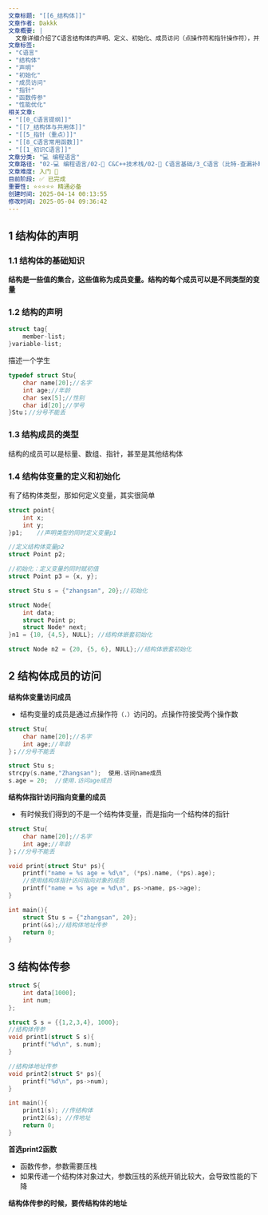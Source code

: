 ```yaml
---
文章标题: "[[6_结构体]]" 
文章作者: Dakkk
文章概要: |
  文章详细介绍了C语言结构体的声明、定义、初始化、成员访问（点操作符和指针操作符），并重点强调了结构体作为函数参数时，应优先采用地址传参以提高性能，避免不必要的开销。
文章标签:
- "C语言"
- "结构体"
- "声明"
- "初始化"
- "成员访问"
- "指针"
- "函数传参"
- "性能优化"
相关文章:
- "[[0_C语言提纲]]"
- "[[7_结构体与共用体]]"
- "[[5_指针（重点）]]"
- "[[8_C语言常用函数]]"
- "[[1_初识C语言]]"
文章分类: "💻 编程语言"
文章路径: "02-💻 编程语言/02-🔷 C&C++技术栈/02-📖 C语言基础/3_C语言（比特-查漏补缺）/6_结构体.md"
文章难度: 入门 🌱
目前阶段: ✅ 已完成
重要性: ⭐⭐⭐⭐⭐ 精通必备
创建时间: 2025-04-14 00:13:55
修改时间: 2025-05-04 09:36:42
---
```


## 1 结构体的声明

### 1.1 结构体的基础知识

**结构是一些值的集合，这些值称为成员变量。结构的每个成员可以是不同类型的变量**
### 1.2 结构的声明

```c
struct tag{
	member-list;
}variable-list;
```

描述一个学生
```c
typedef struct Stu{
	char name[20];//名字
	int age;//年龄
	char sex[5];//性别
	char id[20];//学号
}Stu；//分号不能丢
```
### 1.3 结构成员的类型

结构的成员可以是标量、数组、指针，甚至是其他结构体
### 1.4 结构体变量的定义和初始化

有了结构体类型，那如何定义变量，其实很简单
```c
struct point{
	int x;
	int y;
}p1;    //声明类型的同时定义变量p1

//定义结构体变量p2
struct Point p2;  

//初始化：定义变量的同时赋初值
struct Point p3 = {x, y};

struct Stu s = {"zhangsan", 20};//初始化

struct Node{
	int data;
	struct Point p;
	struct Node* next;
}n1 = {10, {4,5}, NULL}; //结构体嵌套初始化

struct Node n2 = {20, {5, 6}, NULL};//结构体嵌套初始化
```
## 2 结构体成员的访问

**结构体变量访问成员**
- 结构变量的成员是通过点操作符`（.）`访问的。点操作符接受两个操作数
```c
struct Stu{
	char name[20];//名字
	int age;//年龄
}；//分号不能丢

struct Stu s;
strcpy(s.name,"Zhangsan");  使用.访问name成员
s.age = 20;  //使用.访问age成员
```

**结构体指针访问指向变量的成员**
- 有时候我们得到的不是一个结构体变量，而是指向一个结构体的指针
```c
struct Stu{
	char name[20];//名字
	int age;//年龄
}；//分号不能丢

void print(struct Stu* ps){
	printf("name = %s age = %d\n", (*ps).name, (*ps).age);
	//使用结构体指针访问指向对象的成员
	printf("name = %s age = %d\n", ps->name, ps->age);
}

int main(){
	struct Stu s = {"zhangsan", 20};
	print(&s);//结构体地址传参
	return 0;
}
```

## 3 结构体传参

```c
struct S{
	int data[1000];
	int num;
};

struct S s = {{1,2,3,4}, 1000};
//结构体传参
void print1(struct S s){
	printf("%d\n", s.num);
}

//结构体地址传参
void print2(struct S* ps){
	printf("%d\n", ps->num);
}

int main(){
	print1(s); //传结构体
	print2(&s); //传地址
	return 0;
}
```

**首选print2函数**
- 函数传参，参数需要压栈
- 如果传递一个结构体对象过大，参数压栈的系统开销比较大，会导致性能的下降

**结构体传参的时候，要传结构体的地址**

